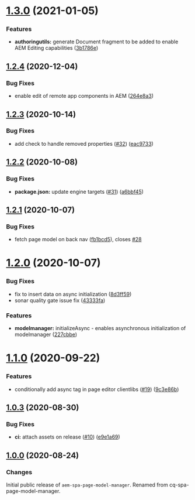 # [1.3.0](https://github.com/adobe/aem-spa-page-model-manager/compare/v1.2.4...v1.3.0) (2021-01-05)


### Features

* **authoringutils:** generate Document fragment to be added to enable AEM Editing capabilities ([3b1786e](https://github.com/adobe/aem-spa-page-model-manager/commit/3b1786e0004514c5ead21ddf85e4a62d456bf22b))

## [1.2.4](https://github.com/adobe/aem-spa-page-model-manager/compare/v1.2.3...v1.2.4) (2020-12-04)


### Bug Fixes

* enable edit of remote app components in AEM ([264e8a3](https://github.com/adobe/aem-spa-page-model-manager/commit/264e8a3cc55b9ba00e7560766edd3c5ced67ea3b))

## [1.2.3](https://github.com/adobe/aem-spa-page-model-manager/compare/v1.2.2...v1.2.3) (2020-10-14)


### Bug Fixes

* add check to handle removed properties ([#32](https://github.com/adobe/aem-spa-page-model-manager/issues/32)) ([eac9733](https://github.com/adobe/aem-spa-page-model-manager/commit/eac9733072e9fb2d2ce39bcccff28578e6ca408e))

## [1.2.2](https://github.com/adobe/aem-spa-page-model-manager/compare/v1.2.1...v1.2.2) (2020-10-08)


### Bug Fixes

* **package.json:** update engine targets ([#31](https://github.com/adobe/aem-spa-page-model-manager/issues/31)) ([a6bbf45](https://github.com/adobe/aem-spa-page-model-manager/commit/a6bbf455a32f97b72120bd999d027a45f4d57006))

## [1.2.1](https://github.com/adobe/aem-spa-page-model-manager/compare/v1.2.0...v1.2.1) (2020-10-07)


### Bug Fixes

* fetch page model on back nav ([fb1bcd5](https://github.com/adobe/aem-spa-page-model-manager/commit/fb1bcd54fbf05115d1cb35da304a013f6e53d23b)), closes [#28](https://github.com/adobe/aem-spa-page-model-manager/issues/28)

# [1.2.0](https://github.com/adobe/aem-spa-page-model-manager/compare/v1.1.0...v1.2.0) (2020-10-07)


### Bug Fixes

* fix to insert data on async initialization ([8d3ff59](https://github.com/adobe/aem-spa-page-model-manager/commit/8d3ff5973ddd7fac5b44a9c815c93132d8a39170))
* sonar quality gate issue fix ([43333fa](https://github.com/adobe/aem-spa-page-model-manager/commit/43333facde9eb5fc171f79155a26475e5e83e257))


### Features

* **modelmanager:** initializeAsync - enables asynchronous initialization of modelmanager ([227cbbe](https://github.com/adobe/aem-spa-page-model-manager/commit/227cbbe78e83cef13282151a0259080828ce93bc))

# [1.1.0](https://github.com/adobe/aem-spa-page-model-manager/compare/v1.0.3...v1.1.0) (2020-09-22)


### Features

* conditionally add async tag in page editor clientlibs ([#19](https://github.com/adobe/aem-spa-page-model-manager/issues/19)) ([9c3e86b](https://github.com/adobe/aem-spa-page-model-manager/commit/9c3e86b2ac5c55a71ec2ff2bb65d44dc9fa4994d))

## [1.0.3](https://github.com/adobe/aem-spa-page-model-manager/compare/v1.0.2...v1.0.3) (2020-08-30)


### Bug Fixes

* **ci:** attach assets on release ([#10](https://github.com/adobe/aem-spa-page-model-manager/issues/10)) ([e9e1a69](https://github.com/adobe/aem-spa-page-model-manager/commit/e9e1a69ddcb5842a7763971e483770279310e387))

## [1.0.0](https://github.com/adobe/aem-spa-page-model-manager/releases/tag/v1.0.0) (2020-08-24)


### Changes

Initial public release of `aem-spa-page-model-manager`. Renamed from cq-spa-page-model-manager.
